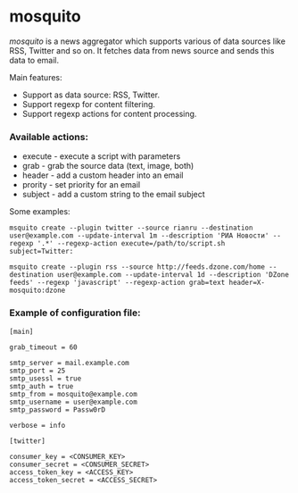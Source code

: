 
# mosquito

*mosquito* is a news aggregator which supports various of data sources like RSS, Twitter and so on. It fetches data from news source and sends this data to email.


Main features:

* Support as data source: RSS, Twitter.
* Support regexp for content filtering.
* Support regexp actions for content processing.

### Available actions:

* execute - execute a script with parameters
* grab - grab the source data (text, image, both)
* header - add a custom header into an email
* prority - set priority for an email
* subject - add a custom string to the email subject

Some examples:

```
msquito create --plugin twitter --source rianru --destination user@example.com --update-interval 1m --description 'РИА Новости' --regexp '.*' --regexp-action execute=/path/to/script.sh subject=Twitter: 
```

```
msquito create --plugin rss --source http://feeds.dzone.com/home --destination user@example.com --update-interval 1d --description 'DZone feeds' --regexp 'javascript' --regexp-action grab=text header=X-mosquito:dzone 
```

### Example of configuration file:

```
[main]

grab_timeout = 60

smtp_server = mail.example.com
smtp_port = 25
smtp_usessl = true
smtp_auth = true
smtp_from = mosquito@example.com
smtp_username = user@example.com
smtp_password = Passw0rD

verbose = info

[twitter]

consumer_key = <CONSUMER_KEY>
consumer_secret = <CONSUMER_SECRET>
access_token_key = <ACCESS_KEY>
access_token_secret = <ACCESS_SECRET>

```
